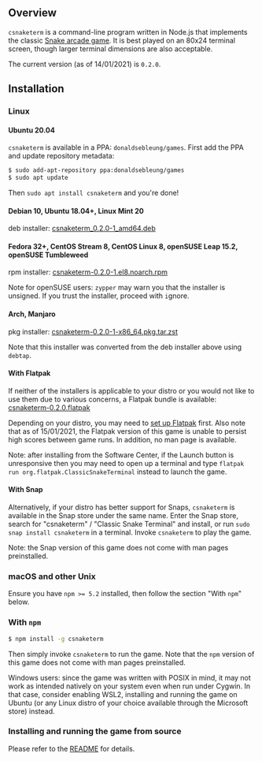 ## Overview

`csnaketerm` is a command-line program written in Node.js that implements the classic [Snake arcade game](https://en.wikipedia.org/wiki/Snake_%28video_game_genre%29). It is best played on an 80x24 terminal screen, though larger terminal dimensions are also acceptable.

The current version (as of 14/01/2021) is `0.2.0`.

## Installation

### Linux

#### Ubuntu 20.04

`csnaketerm` is available in a PPA: `donaldsebleung/games`. First add the PPA and update repository metadata:

```bash
$ sudo add-apt-repository ppa:donaldsebleung/games
$ sudo apt update
```

Then `sudo apt install csnaketerm` and you're done!

#### Debian 10, Ubuntu 18.04+, Linux Mint 20

deb installer: [csnaketerm\_0.2.0-1\_amd64.deb](./csnaketerm_0.2.0-1_amd64.deb)

#### Fedora 32+, CentOS Stream 8, CentOS Linux 8, openSUSE Leap 15.2, openSUSE Tumbleweed

rpm installer: [csnaketerm-0.2.0-1.el8.noarch.rpm](./csnaketerm-0.2.0-1.el8.noarch.rpm)

Note for openSUSE users: `zypper` may warn you that the installer is unsigned. If you trust the installer, proceed with `i`gnore.

#### Arch, Manjaro

pkg installer: [csnaketerm-0.2.0-1-x86\_64.pkg.tar.zst](./csnaketerm-0.2.0-1-x86_64.pkg.tar.zst)

Note that this installer was converted from the deb installer above using `debtap`.

#### With Flatpak

If neither of the installers is applicable to your distro or you would not like to use them due to various concerns, a Flatpak bundle is available: [csnaketerm-0.2.0.flatpak](./csnaketerm-0.2.0.flatpak)

Depending on your distro, you may need to [set up Flatpak](https://flatpak.org/setup/) first. Also note that as of 15/01/2021, the Flatpak version of this game is unable to persist high scores between game runs. In addition, no man page is available.

Note: after installing from the Software Center, if the Launch button is unresponsive then you may need to open up a terminal and type `flatpak run org.flatpak.ClassicSnakeTerminal` instead to launch the game.

#### With Snap

Alternatively, if your distro has better support for Snaps, `csnaketerm` is available in the Snap store under the same name. Enter the Snap store, search for "csnaketerm" / "Classic Snake Terminal" and install, or run `sudo snap install csnaketerm` in a terminal. Invoke `csnaketerm` to play the game.

Note: the Snap version of this game does not come with man pages preinstalled.

### macOS and other Unix

Ensure you have `npm >= 5.2` installed, then follow the section "With `npm`" below.

### With `npm`

```bash
$ npm install -g csnaketerm
```

Then simply invoke `csnaketerm` to run the game. Note that the `npm` version of this game does not come with man pages preinstalled.

Windows users: since the game was written with POSIX in mind, it may not work as intended natively on your system even when run under Cygwin. In that case, consider enabling WSL2, installing and running the game on Ubuntu (or any Linux distro of your choice available through the Microsoft store) instead.

### Installing and running the game from source

Please refer to the [README](https://github.com/DonaldKellett/csnaketerm/blob/main/README.md) for details.
